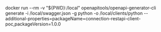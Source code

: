 docker run --rm -v "${PWD}:/local" openapitools/openapi-generator-cli generate -i /local/swagger.json -g python -o /local/clients/python --additional-properties=packageName=connection-restapi-client-poc,packageVersion=1.0.0

